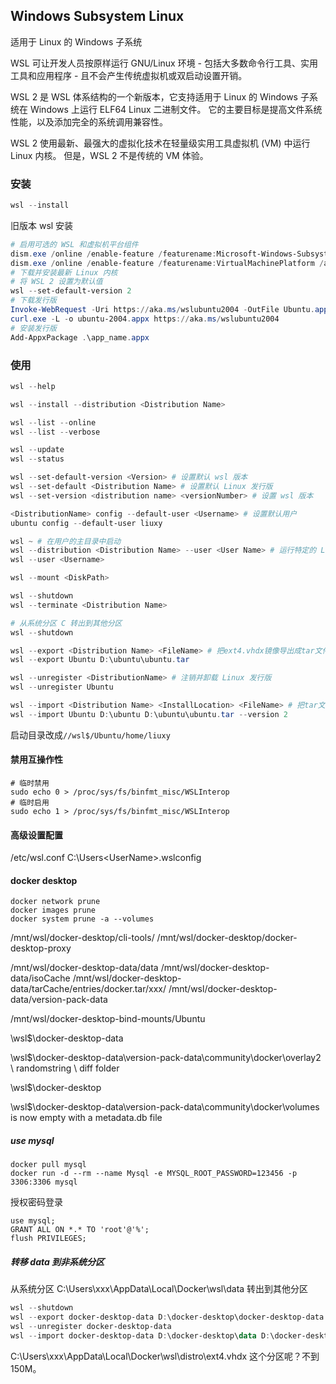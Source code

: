 ## Windows Subsystem Linux

适用于 Linux 的 Windows 子系统

WSL 可让开发人员按原样运行 GNU/Linux 环境 - 包括大多数命令行工具、实用工具和应用程序 - 且不会产生传统虚拟机或双启动设置开销。

WSL 2 是 WSL 体系结构的一个新版本，它支持适用于 Linux 的 Windows 子系统在 Windows 上运行 ELF64 Linux 二进制文件。 它的主要目标是提高文件系统性能，以及添加完全的系统调用兼容性。

WSL 2 使用最新、最强大的虚拟化技术在轻量级实用工具虚拟机 (VM) 中运行 Linux 内核。 但是，WSL 2 不是传统的 VM 体验。

### 安装

```powershell
wsl --install
```

旧版本 wsl 安装
```powershell
# 启用可选的 WSL 和虚拟机平台组件
dism.exe /online /enable-feature /featurename:Microsoft-Windows-Subsystem-Linux /all /norestart
dism.exe /online /enable-feature /featurename:VirtualMachinePlatform /all /norestart
# 下载并安装最新 Linux 内核
# 将 WSL 2 设置为默认值
wsl --set-default-version 2
# 下载发行版
Invoke-WebRequest -Uri https://aka.ms/wslubuntu2004 -OutFile Ubuntu.appx -UseBasicParsing
curl.exe -L -o ubuntu-2004.appx https://aka.ms/wslubuntu2004
# 安装发行版
Add-AppxPackage .\app_name.appx
```

### 使用
```powershell
wsl --help

wsl --install --distribution <Distribution Name>

wsl --list --online
wsl --list --verbose

wsl --update
wsl --status

wsl --set-default-version <Version> # 设置默认 wsl 版本
wsl --set-default <Distribution Name> # 设置默认 Linux 发行版
wsl --set-version <distribution name> <versionNumber> # 设置 wsl 版本

<DistributionName> config --default-user <Username> # 设置默认用户
ubuntu config --default-user liuxy

wsl ~ # 在用户的主目录中启动
wsl --distribution <Distribution Name> --user <User Name> # 运行特定的 Linux 发行版
wsl --user <Username>

wsl --mount <DiskPath>

wsl --shutdown
wsl --terminate <Distribution Name>

# 从系统分区 C 转出到其他分区
wsl --shutdown

wsl --export <Distribution Name> <FileName> # 把ext4.vhdx镜像导出成tar文件
wsl --export Ubuntu D:\ubuntu\ubuntu.tar

wsl --unregister <DistributionName> # 注销并卸载 Linux 发行版
wsl --unregister Ubuntu

wsl --import <Distribution Name> <InstallLocation> <FileName> # 把tar文件导入成ext4.vhdx镜像
wsl --import Ubuntu D:\ubuntu D:\ubuntu\ubuntu.tar --version 2
```

启动目录改成`//wsl$/Ubuntu/home/liuxy`

#### 禁用互操作性

```shell
# 临时禁用
sudo echo 0 > /proc/sys/fs/binfmt_misc/WSLInterop
# 临时启用
sudo echo 1 > /proc/sys/fs/binfmt_misc/WSLInterop
```

#### 高级设置配置

/etc/wsl.conf
C:\Users\<UserName>\.wslconfig


#### docker desktop
```shell
docker network prune
docker images prune
docker system prune -a --volumes
```

/mnt/wsl/docker-desktop/cli-tools/
/mnt/wsl/docker-desktop/docker-desktop-proxy

/mnt/wsl/docker-desktop-data/data
/mnt/wsl/docker-desktop-data/isoCache
/mnt/wsl/docker-desktop-data/tarCache/entries/docker.tar/xxx/
/mnt/wsl/docker-desktop-data/version-pack-data

/mnt/wsl/docker-desktop-bind-mounts/Ubuntu

\\wsl$\docker-desktop-data

\\wsl$\docker-desktop-data\version-pack-data\community\docker\overlay2 \ randomstring \ diff folder

\\wsl$\docker-desktop

\\wsl$\docker-desktop-data\version-pack-data\community\docker\volumes is now empty with a metadata.db file

##### use mysql

```shell
docker pull mysql
docker run -d --rm --name Mysql -e MYSQL_ROOT_PASSWORD=123456 -p 3306:3306 mysql
```

授权密码登录
```mysql
use mysql;
GRANT ALL ON *.* TO 'root'@'%';
flush PRIVILEGES;
```

##### 转移 data 到非系统分区
从系统分区 C:\Users\xxx\AppData\Local\Docker\wsl\data 转出到其他分区
```powershell
wsl --shutdown
wsl --export docker-desktop-data D:\docker-desktop\docker-desktop-data.tar
wsl --unregister docker-desktop-data
wsl --import docker-desktop-data D:\docker-desktop\data D:\docker-desktop\docker-desktop-data.tar --version 2
```

 C:\Users\xxx\AppData\Local\Docker\wsl\distro\ext4.vhdx 这个分区呢？不到150M。































